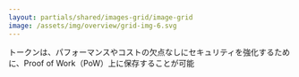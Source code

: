 ```yaml
---
layout: partials/shared/images-grid/image-grid
image: /assets/img/overview/grid-img-6.svg
---
```


トークンは、パフォーマンスやコストの欠点なしにセキュリティを強化するために、Proof of Work（PoW）上に保存することが可能